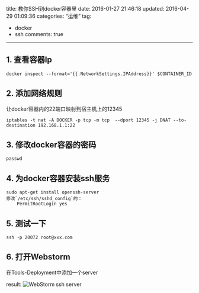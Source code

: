 title: 教你SSH到docker容器里
date: 2016-01-27 21:46:18
updated: 2016-04-29 01:09:36
categories: “运维”
tag: 
- docker
- ssh
comments: true
---

## 1. 查看容器Ip

``` 
docker inspect --format='{{.NetworkSettings.IPAddress}}' $CONTAINER_ID
```

## 2. 添加网络规则
让docker容器内的22端口映射到宿主机上的12345

``` 
iptables -t nat -A DOCKER -p tcp -m tcp  --dport 12345 -j DNAT --to-destination 192.168.1.1:22
```
<!-- more --> 
## 3. 修改docker容器的密码
```
passwd 
```

## 4. 为docker容器安装ssh服务
```
sudo apt-get install openssh-server
修改`/etc/ssh/sshd_config`的：
	PermitRootLogin yes
```

## 5. 测试一下
```
ssh -p 20072 root@xxx.com 
``` 

## 6. 打开Webstorm
在Tools-Deployment中添加一个server

result:
![WebStorm ssh server][image-1]

[image-1]:	http://i.imgur.com/8V0QkP4.png?1